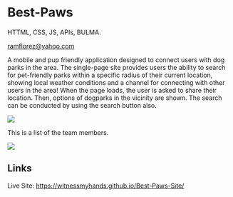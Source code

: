 # Best-Paws

HTTML, CSS, JS, APIs, BULMA.

ramflorez@yahoo.com

A mobile and pup friendly application designed to connect users with dog parks in the area. The single-page site provides users the ability to search for pet-friendly parks within a specific radius of their current location, showing local weather conditions and a channel for connecting with other users in the area! When the page loads, the user is asked to share their location. Then, options of dogparks in the vicinity are shown. The search can be conducted by using the search button also.

<img src="./assets/images/pagescreenshot.png">

This is a list of the team members.

<img src="./assets/images/names.png">


## Links

Live Site: https://witnessmyhands.github.io/Best-Paws-Site/
